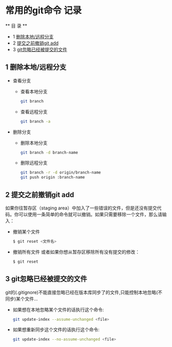 # 常用的git命令 记录

** 目 录 **

* 1 [删除本地/远程分支](oftenuse.md#1_删除本地/远程分支)
* 2 [提交之前撤销git add](oftenuse.md#2_提交之前撤销git_add)
* 3 [git忽略已经被提交的文件](oftenuse.md#3_git忽略已经被提交的文件)


## 1 删除本地/远程分支

- 查看分支
	- 查看本地分支 
		```bash
		git branch
		```
	- 查看远程分支
		```bash
		git branch -a
		```

- 删除分支
	- 删除本地分支
		```bash
		git branch -d branch-name
		```
	- 删除远程分支
		```bash
		git branch -r -d origin/branch-name
		git push origin :branch-name
		```

## 2 提交之前撤销git add

如果你往暂存区（staging area）中加入了一些错误的文件，但是还没有提交代码。你可以使用一条简单的命令就可以撤销。如果只需要移除一个文件，那么请输入：

- 撤销某个文件
	```bash
	$ git reset <文件名>
	```

- 撤销所有文件
	或者如果你想从暂存区移除所有没有提交的修改：
	```bash
	$ git reset
	```

## 3 git忽略已经被提交的文件

git的(.gitignore)不能直接忽略已经在版本库同步了的文件,只能控制本地忽略(不同步)某个文件...

- 如果想在本地忽略某个文件的话执行这个命令:
	```bash
	git update-index --assume-unchanged <file>
	```

- 如果想重新同步这个文件的话执行这个命令:
	```bash
	git update-index --no-assume-unchanged <file>
	```
